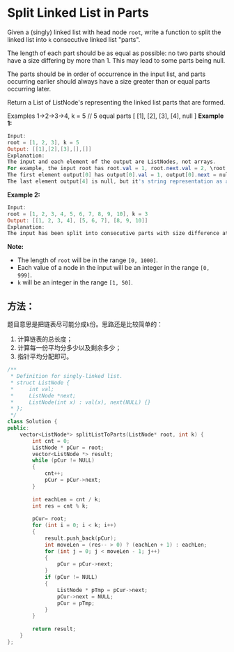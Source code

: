 # Split Linked List in Parts

Given a (singly) linked list with head node `root`, write a function to split the linked list into `k` consecutive linked list "parts".

The length of each part should be as equal as possible: no two parts should have a size differing by more than 1. This may lead to some parts being null.

The parts should be in order of occurrence in the input list, and parts occurring earlier should always have a size greater than or equal parts occurring later.

Return a List of ListNode's representing the linked list parts that are formed.

Examples 1->2->3->4, k = 5 // 5 equal parts [ [1], [2], [3], [4], null ]
**Example 1:**
```powershell
Input: 
root = [1, 2, 3], k = 5
Output: [[1],[2],[3],[],[]]
Explanation:
The input and each element of the output are ListNodes, not arrays.
For example, the input root has root.val = 1, root.next.val = 2, \root.next.next.val = 3, and root.next.next.next = null.
The first element output[0] has output[0].val = 1, output[0].next = null.
The last element output[4] is null, but it's string representation as a ListNode is [].
```

**Example 2:**
```powershell
Input: 
root = [1, 2, 3, 4, 5, 6, 7, 8, 9, 10], k = 3
Output: [[1, 2, 3, 4], [5, 6, 7], [8, 9, 10]]
Explanation:
The input has been split into consecutive parts with size difference at most 1, and earlier parts are a larger size than the later parts.
```

**Note:**
+ The length of `root` will be in the range `[0, 1000]`.
+ Each value of a node in the input will be an integer in the range `[0, 999]`.
+ `k` will be an integer in the range `[1, 50]`.

## 方法：
题目意思是把链表尽可能分成`k`份。思路还是比较简单的：

1. 计算链表的总长度；
2. 计算每一份平均分多少以及剩余多少；
3. 指针平均分配即可。

```cpp
/**
 * Definition for singly-linked list.
 * struct ListNode {
 *     int val;
 *     ListNode *next;
 *     ListNode(int x) : val(x), next(NULL) {}
 * };
 */
class Solution {
public:
    vector<ListNode*> splitListToParts(ListNode* root, int k) {
        int cnt = 0;
        ListNode * pCur = root;
        vector<ListNode *> result;
        while (pCur != NULL)
        {
            cnt++;
            pCur = pCur->next;
        }
        
        int eachLen = cnt / k;
        int res = cnt % k;
                    
        pCur= root;
        for (int i = 0; i < k; i++)
        {
            result.push_back(pCur);
            int moveLen = (res-- > 0) ? (eachLen + 1) : eachLen;
            for (int j = 0; j < moveLen - 1; j++)
            {
                pCur = pCur->next;
            }
            if (pCur != NULL)
            {
                ListNode * pTmp = pCur->next;
                pCur->next = NULL;
                pCur = pTmp;
            }
        }
        
        return result;
    }
};
```

